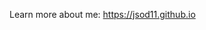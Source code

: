 Learn more about me: https://jsod11.github.io

<!---
JSOD11/JSOD11 is a ✨ special ✨ repository because its `README.md` (this file) appears on your GitHub profile.
You can click the Preview link to take a look at your changes.
--->
